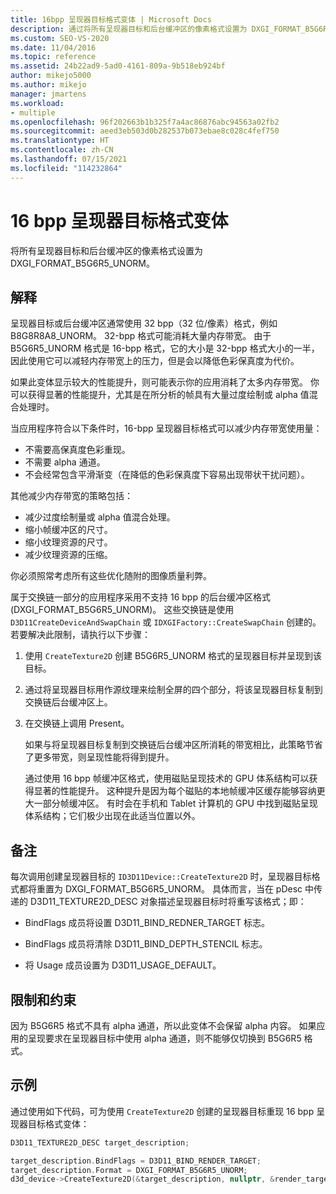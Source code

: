 ```yaml
---
title: 16bpp 呈现器目标格式变体 | Microsoft Docs
description: 通过将所有呈现器目标和后台缓冲区的像素格式设置为 DXGI_FORMAT_B5G6R5_UNORM，应用 16 位/像素 (bpp) 呈现器目标格式变体。
ms.custom: SEO-VS-2020
ms.date: 11/04/2016
ms.topic: reference
ms.assetid: 24b22ad9-5ad0-4161-809a-9b518eb924bf
author: mikejo5000
ms.author: mikejo
manager: jmartens
ms.workload:
- multiple
ms.openlocfilehash: 96f202663b1b325f7a4ac86876abc94563a02fb2
ms.sourcegitcommit: aeed3eb503d0b282537b073ebae8c028c4fef750
ms.translationtype: HT
ms.contentlocale: zh-CN
ms.lasthandoff: 07/15/2021
ms.locfileid: "114232864"
---
```

# <a name="16-bpp-render-target-format-variant"></a>16 bpp 呈现器目标格式变体
将所有呈现器目标和后台缓冲区的像素格式设置为 DXGI_FORMAT_B5G6R5_UNORM。

## <a name="interpretation"></a>解释
 呈现器目标或后台缓冲区通常使用 32 bpp（32 位/像素）格式，例如 B8G8R8A8_UNORM。 32-bpp 格式可能消耗大量内存带宽。 由于 B5G6R5_UNORM 格式是 16-bpp 格式，它的大小是 32-bpp 格式大小的一半，因此使用它可以减轻内存带宽上的压力，但是会以降低色彩保真度为代价。

 如果此变体显示较大的性能提升，则可能表示你的应用消耗了太多内存带宽。 你可以获得显著的性能提升，尤其是在所分析的帧具有大量过度绘制或 alpha 值混合处理时。

当应用程序符合以下条件时，16-bpp 呈现器目标格式可以减少内存带宽使用量：
- 不需要高保真度色彩重现。
- 不需要 alpha 通道。
- 不会经常包含平滑渐变（在降低的色彩保真度下容易出现带状干扰问题）。

其他减少内存带宽的策略包括：
- 减少过度绘制量或 alpha 值混合处理。
- 缩小帧缓冲区的尺寸。
- 缩小纹理资源的尺寸。
- 减少纹理资源的压缩。

你必须照常考虑所有这些优化随附的图像质量利弊。

属于交换链一部分的应用程序采用不支持 16 bpp 的后台缓冲区格式 (DXGI_FORMAT_B5G6R5_UNORM)。 这些交换链是使用 `D3D11CreateDeviceAndSwapChain` 或 `IDXGIFactory::CreateSwapChain` 创建的。 若要解决此限制，请执行以下步骤：
1. 使用 `CreateTexture2D` 创建 B5G6R5_UNORM 格式的呈现器目标并呈现到该目标。
2. 通过将呈现器目标用作源纹理来绘制全屏的四个部分，将该呈现器目标复制到交换链后台缓冲区上。
3. 在交换链上调用 Present。

   如果与将呈现器目标复制到交换链后台缓冲区所消耗的带宽相比，此策略节省了更多带宽，则呈现性能将得到提升。

   通过使用 16 bpp 帧缓冲区格式，使用磁贴呈现技术的 GPU 体系结构可以获得显著的性能提升。 这种提升是因为每个磁贴的本地帧缓冲区缓存能够容纳更大一部分帧缓冲区。 有时会在手机和 Tablet 计算机的 GPU 中找到磁贴呈现体系结构；它们极少出现在此适当位置以外。

## <a name="remarks"></a>备注
 每次调用创建呈现器目标的 `ID3D11Device::CreateTexture2D` 时，呈现器目标格式都将重置为 DXGI_FORMAT_B5G6R5_UNORM。 具体而言，当在 pDesc 中传递的 D3D11_TEXTURE2D_DESC 对象描述呈现器目标时将重写该格式；即：

- BindFlags 成员将设置 D3D11_BIND_REDNER_TARGET 标志。

- BindFlags 成员将清除 D3D11_BIND_DEPTH_STENCIL 标志。

- 将 Usage 成员设置为 D3D11_USAGE_DEFAULT。

## <a name="restrictions-and-limitations"></a>限制和约束
 因为 B5G6R5 格式不具有 alpha 通道，所以此变体不会保留 alpha 内容。 如果应用的呈现要求在呈现器目标中使用 alpha 通道，则不能够仅切换到 B5G6R5 格式。

## <a name="example"></a>示例
 通过使用如下代码，可为使用 `CreateTexture2D` 创建的呈现器目标重现 16 bpp 呈现器目标格式变体：

```cpp
D3D11_TEXTURE2D_DESC target_description;

target_description.BindFlags = D3D11_BIND_RENDER_TARGET;
target_description.Format = DXGI_FORMAT_B5G6R5_UNORM;
d3d_device->CreateTexture2D(&target_description, nullptr, &render_target);
```

